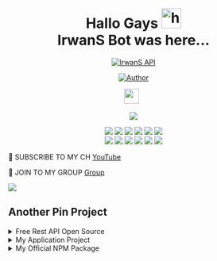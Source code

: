 <h1 align="center">Hallo Gays <img src="https://user-images.githubusercontent.com/1303154/88677602-1635ba80-d120-11ea-84d8-d263ba5fc3c0.gif" width="40px" alt="hi"><br>IrwanS Bot was here...</h1>

<p align="center">
<a href="#"><img title="IrwanS API" src="https://img.shields.io/badge/IrwanS API-blue?colorA=%23ff0000&colorB=%23017e40&style=for-the-badge"></a>
</p>
<p align="center">
<a href="https://github.com/IrwansBot"><img title="Author" src="https://img.shields.io/badge/Author-IrwanS-orange.svg?style=for-the-badge&logo=github"></a>
</p>
<p align='center'>
   <a href="https://wa.me/6282264451050"><img height="30" src="https://c.top4top.io/p_1837yybbf0.jpeg"></a>&nbsp;&nbsp;
</P>

<p align="center">
  <img src="https://i.ibb.co/85KmvXQ/20210313-045330.jpg" />
</p>

<p align="center">
  <img src="https://img.shields.io/badge/-JavaScript-black?style=flat-square&logo=javascript" />
  <img src="https://img.shields.io/badge/-Node.js-black?style=flat-square&logo=Node.js" />
  <img src="https://img.shields.io/badge/-HTML5-black?style=flat-square&logo=html5&logoColor=e34f26" />
  <img src="https://img.shields.io/badge/-CSS3-black?style=flat-square&logo=css3&logoColor=1572b6" />
  <img src="https://img.shields.io/badge/-Git-black?style=flat-square&logo=git" />
  <img src="https://img.shields.io/badge/-GitHub-black?style=flat-square&logo=github" /> <br>
  <img src="https://img.shields.io/badge/-Python-black?style=flat-square&logo=python" />
  <img src="https://img.shields.io/badge/-React-black?style=flat-square&logo=react" />
  <img src="https://img.shields.io/badge/-Redux-black?style=flat-square&logo=redux" />
  <img src="https://img.shields.io/badge/-Windows-black?style=flat-square&logo=windows" />
  <img src="https://img.shields.io/badge/-VS_Code-black?style=flat-square&logo=visual-studio-code" />
  <img src="https://img.shields.io/badge/-SQLite3-black?style=flat-square&logo=sqlite" />
</p>

👥 SUBSCRIBE TO MY CH [YouTube](https://youtube.com/c/tripelgaming)

👥 JOIN TO MY GROUP [Group](https://chat.whatsapp.com/II2YSfNHxfR8HBWr5MjngB)

<img src="https://raw.githubusercontent.com/TheDudeThatCode/TheDudeThatCode/master/Assets/Mario_Gameplay.gif"/>

## Another Pin Project

<details>

  <summary>Free Rest API Open Source</summary>

<a href="https://github.com/Zhirrr/Zhirrr-Api">

    <img src="https://github-readme-stats.vercel.app/api/pin/?username=Zhirrr&repo=Zhirrr-Api">

  </a>

   <a href="https://github.com/Zhirrr/Textmaker-Api">

    <img src="https://github-readme-stats.vercel.app/api/pin/?username=Zhirrr&repo=Textmaker-Api">

  </a>

   <a href="https://github.com/Zhirrr/Python-Flask-Api">

    <img src="https://github-readme-stats.vercel.app/api/pin/?username=Zhirrr&repo=Python-Flask-API">

  </a>

</details>

<details>

<summary>My Application Project</summary>

<a href="https://github.com/Zhirrr/PyCodes-App">

    <img src="https://github-readme-stats.vercel.app/api/pin/?username=Zhirrr&repo=PyCodes-App">

  </a>

</details>

<details>

  <summary>My Official NPM Package</summary>

   <a href="https://github.com/IrwansBot/">

    <img src="https://github-readme-stats.vercel.app/api/pin/?username=IrwansBot&repo=Zhirrr">

  </a>

</details>
